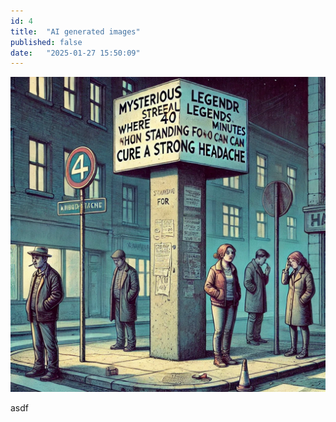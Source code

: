 ```yaml
---
id: 4
title:  "AI generated images"
published: false
date:   "2025-01-27 15:50:09"
---
```


![alt text](/public/images/4/1.webp "Title")


asdf